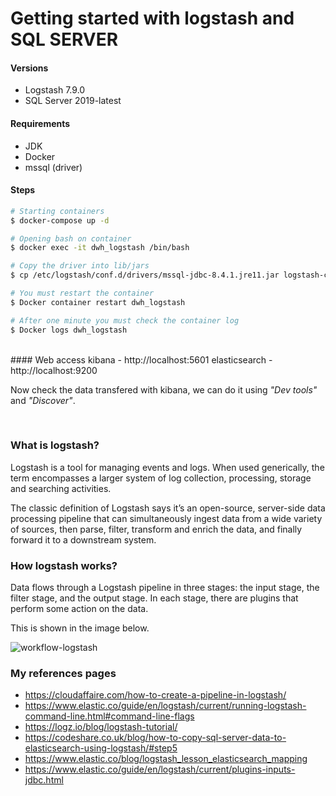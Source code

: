 # Getting started with logstash and SQL SERVER

#### Versions
- Logstash 7.9.0
- SQL Server 2019-latest


#### Requirements
- JDK
- Docker
- mssql (driver)

#### Steps
```bash
# Starting containers
$ docker-compose up -d

# Opening bash on container
$ docker exec -it dwh_logstash /bin/bash

# Copy the driver into lib/jars
$ cp /etc/logstash/conf.d/drivers/mssql-jdbc-8.4.1.jre11.jar logstash-core/lib/

# You must restart the container
$ Docker container restart dwh_logstash

# After one minute you must check the container log
$ Docker logs dwh_logstash

```
<br>
#### Web access
kibana - http://localhost:5601
elasticsearch - http://localhost:9200

Now check the data transfered with kibana, we can do it using <i>"Dev tools"</i> and <i>"Discover"</i>.

<br>

### What is logstash?

Logstash is a tool for managing events and logs. When used generically, the term encompasses a larger system of log collection, processing, storage and searching activities.

The classic definition of Logstash says it’s an open-source, server-side data processing pipeline that can simultaneously ingest data from a wide variety of sources, then parse, filter, transform and enrich the data, and finally forward it to a downstream system.

### How logstash works?

Data flows through a Logstash pipeline in three stages: the input stage, the filter stage, and the output stage.
In each stage, there are plugins that perform some action on the data.

This is shown in the image below.

![workflow-logstash](https://cloudaffaire.com/wp-content/uploads/2020/02/word-image-29.png)


### My references pages
- https://cloudaffaire.com/how-to-create-a-pipeline-in-logstash/
- https://www.elastic.co/guide/en/logstash/current/running-logstash-command-line.html#command-line-flags
- https://logz.io/blog/logstash-tutorial/
- https://codeshare.co.uk/blog/how-to-copy-sql-server-data-to-elasticsearch-using-logstash/#step5
- https://www.elastic.co/blog/logstash_lesson_elasticsearch_mapping
- https://www.elastic.co/guide/en/logstash/current/plugins-inputs-jdbc.html
